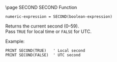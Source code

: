 \page SECOND SECOND Function

```basic
numeric-expression = SECOND(boolean-expression)
```

Returns the current second (0–59).  
Pass `TRUE` for local time or `FALSE` for UTC.

Example:

```basic
PRINT SECOND(TRUE)   ' Local second
PRINT SECOND(FALSE)  ' UTC second
```
